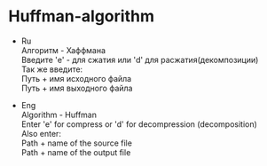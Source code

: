 # Huffman-algorithm

+ Ru  
Алгоритм - Хаффмана   
Введите 'e' - для сжатия или 'd' для расжатия(декомпозиции)  
Так же введите:  
Путь + имя исходного файла  
Путь + имя выходного файла

+ Eng  
Algorithm - Huffman  
Enter 'e' for compress or 'd' for decompression (decomposition)   
Also enter:  
Path + name of the source file  
Path + name of the output file

